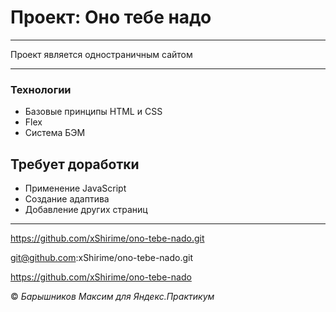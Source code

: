 # Проект: Оно тебе надо

---

Проект является одностраничным сайтом

---

### Технологии
* Базовые принципы HTML и CSS
* Flex
* Система БЭМ

## Требует доработки
* Применение JavaScript
* Создание адаптива
* Добавление других страниц

---

https://github.com/xShirime/ono-tebe-nado.git

git@github.com:xShirime/ono-tebe-nado.git

https://github.com/xShirime/ono-tebe-nado

© _Барышников Максим для Яндекс.Практикум_